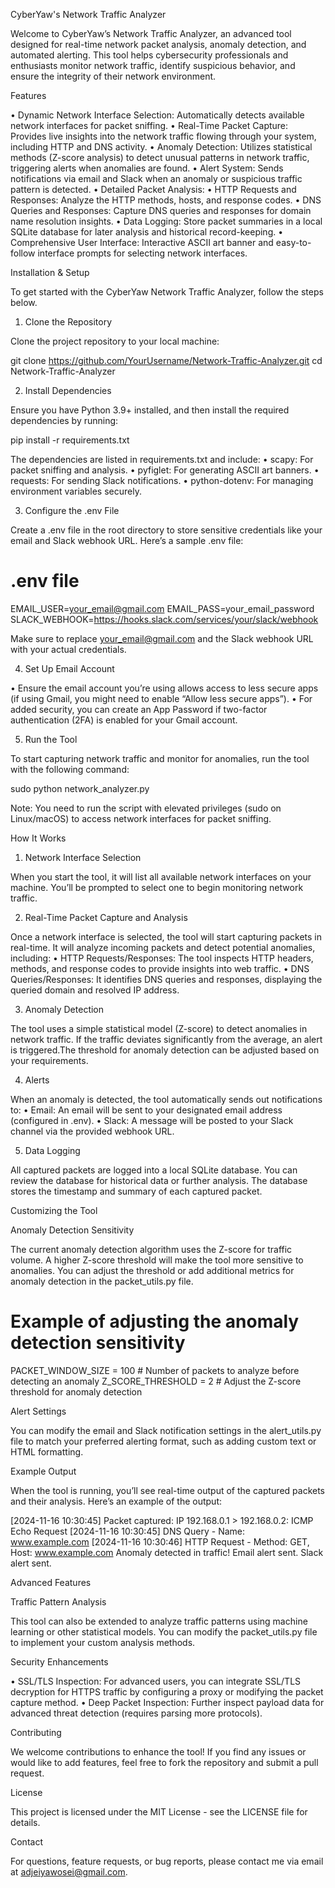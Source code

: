 CyberYaw's Network Traffic Analyzer

Welcome to CyberYaw’s Network Traffic Analyzer, an advanced tool designed for real-time network packet analysis, anomaly detection, and automated alerting. This tool helps cybersecurity professionals and enthusiasts monitor network traffic, identify suspicious behavior, and ensure the integrity of their network environment.

Features

 • Dynamic Network Interface Selection: Automatically detects available network interfaces for packet sniffing.
 • Real-Time Packet Capture: Provides live insights into the network traffic flowing through your system, including HTTP and DNS activity.
 • Anomaly Detection: Utilizes statistical methods (Z-score analysis) to detect unusual patterns in network traffic, triggering alerts when anomalies are found.
 • Alert System: Sends notifications via email and Slack when an anomaly or suspicious traffic pattern is detected.
 • Detailed Packet Analysis:
 • HTTP Requests and Responses: Analyze the HTTP methods, hosts, and response codes.
 • DNS Queries and Responses: Capture DNS queries and responses for domain name resolution insights.
 • Data Logging: Store packet summaries in a local SQLite database for later analysis and historical record-keeping.
 • Comprehensive User Interface: Interactive ASCII art banner and easy-to-follow interface prompts for selecting network interfaces.

Installation & Setup

To get started with the CyberYaw Network Traffic Analyzer, follow the steps below.

1. Clone the Repository

Clone the project repository to your local machine:

git clone https://github.com/YourUsername/Network-Traffic-Analyzer.git
cd Network-Traffic-Analyzer

2. Install Dependencies

Ensure you have Python 3.9+ installed, and then install the required dependencies by running:

pip install -r requirements.txt

The dependencies are listed in requirements.txt and include:
 • scapy: For packet sniffing and analysis.
 • pyfiglet: For generating ASCII art banners.
 • requests: For sending Slack notifications.
 • python-dotenv: For managing environment variables securely.

3. Configure the .env File

Create a .env file in the root directory to store sensitive credentials like your email and Slack webhook URL. Here’s a sample .env file:

# .env file
EMAIL_USER=your_email@gmail.com
EMAIL_PASS=your_email_password
SLACK_WEBHOOK=https://hooks.slack.com/services/your/slack/webhook

Make sure to replace your_email@gmail.com and the Slack webhook URL with your actual credentials.

4. Set Up Email Account

 • Ensure the email account you’re using allows access to less secure apps (if using Gmail, you might need to enable “Allow less secure apps”).
 • For added security, you can create an App Password if two-factor authentication (2FA) is enabled for your Gmail account.

5. Run the Tool

To start capturing network traffic and monitor for anomalies, run the tool with the following command:

sudo python network_analyzer.py

Note: You need to run the script with elevated privileges (sudo on Linux/macOS) to access network interfaces for packet sniffing.

How It Works

1. Network Interface Selection

When you start the tool, it will list all available network interfaces on your machine. You’ll be prompted to select one to begin monitoring network traffic.

2. Real-Time Packet Capture and Analysis

Once a network interface is selected, the tool will start capturing packets in real-time. It will analyze incoming packets and detect potential anomalies, including:
 • HTTP Requests/Responses: The tool inspects HTTP headers, methods, and response codes to provide insights into web traffic.
 • DNS Queries/Responses: It identifies DNS queries and responses, displaying the queried domain and resolved IP address.

3. Anomaly Detection

The tool uses a simple statistical model (Z-score) to detect anomalies in network traffic. If the traffic deviates significantly from the average, an alert is triggered.The threshold for anomaly detection can be adjusted based on your requirements.

4. Alerts

When an anomaly is detected, the tool automatically sends out notifications to:
 • Email: An email will be sent to your designated email address (configured in .env).
 • Slack: A message will be posted to your Slack channel via the provided webhook URL.

5. Data Logging

All captured packets are logged into a local SQLite database. You can review the database for historical data or further analysis. The database stores the timestamp and summary of each captured packet.

Customizing the Tool

Anomaly Detection Sensitivity

The current anomaly detection algorithm uses the Z-score for traffic volume. A higher Z-score threshold will make the tool more sensitive to anomalies. You can adjust the threshold or add additional metrics for anomaly detection in the packet_utils.py file.

# Example of adjusting the anomaly detection sensitivity
PACKET_WINDOW_SIZE = 100  # Number of packets to analyze before detecting an anomaly
Z_SCORE_THRESHOLD = 2  # Adjust the Z-score threshold for anomaly detection

Alert Settings

You can modify the email and Slack notification settings in the alert_utils.py file to match your preferred alerting format, such as adding custom text or HTML formatting.

Example Output

When the tool is running, you’ll see real-time output of the captured packets and their analysis. Here’s an example of the output:

[2024-11-16 10:30:45] Packet captured: IP 192.168.0.1 > 192.168.0.2: ICMP Echo Request
[2024-11-16 10:30:45] DNS Query - Name: www.example.com
[2024-11-16 10:30:46] HTTP Request - Method: GET, Host: www.example.com
Anomaly detected in traffic!
Email alert sent.
Slack alert sent.

Advanced Features

Traffic Pattern Analysis

This tool can also be extended to analyze traffic patterns using machine learning or other statistical models. You can modify the packet_utils.py file to implement your custom analysis methods.

Security Enhancements

 • SSL/TLS Inspection: For advanced users, you can integrate SSL/TLS decryption for HTTPS traffic by configuring a proxy or modifying the packet capture method.
 • Deep Packet Inspection: Further inspect payload data for advanced threat detection (requires parsing more protocols).

Contributing

We welcome contributions to enhance the tool! If you find any issues or would like to add features, feel free to fork the repository and submit a pull request.

License

This project is licensed under the MIT License - see the LICENSE file for details.

Contact

For questions, feature requests, or bug reports, please contact me via email at adjeiyawosei@gmail.com.
